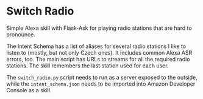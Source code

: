# Switch Radio

Simple Alexa skill with Flask-Ask for playing radio stations that are hard to pronounce. 

The Intent Schema has a list of aliases for several radio stations I like to listen to (mostly, but not only Czech ones).
It includes common Alexa ASR errors, too.
The main script has URLs to streams for all the required radio stations.
The skill remembers the last station used for each user.

The `switch_radio.py` script needs to run as a server exposed to the outside, while the `intent_schema.json`
needs to be imported into Amazon Developer Console as a skill.
